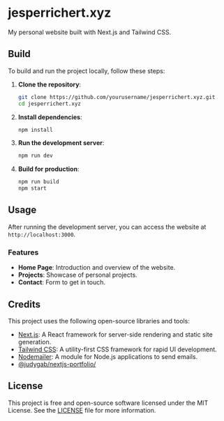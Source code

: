 # jesperrichert.xyz

My personal website built with Next.js and Tailwind CSS.

## Build

To build and run the project locally, follow these steps:

1. **Clone the repository**:
    ```sh
    git clone https://github.com/yourusername/jesperrichert.xyz.git
    cd jesperrichert.xyz
    ```

2. **Install dependencies**:
    ```sh
    npm install
    ```

3. **Run the development server**:
    ```sh
    npm run dev
    ```

4. **Build for production**:
    ```sh
    npm run build
    npm start
    ```

## Usage

After running the development server, you can access the website at `http://localhost:3000`.

### Features

- **Home Page**: Introduction and overview of the website.
- **Projects**: Showcase of personal projects.
- **Contact**: Form to get in touch.

## Credits

This project uses the following open-source libraries and tools:

- [Next.js](https://nextjs.org/): A React framework for server-side rendering and static site generation.
- [Tailwind CSS](https://tailwindcss.com/): A utility-first CSS framework for rapid UI development.
- [Nodemailer](https://nodemailer.com/): A module for Node.js applications to send emails.
- [@judygab/nextjs-portfolio/](https://github.com/judygab/nextjs-portfolio)

## License

This project is free and open-source software licensed under the MIT License. See the [LICENSE](LICENSE) file for more information.